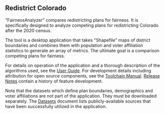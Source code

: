 ## Redistrict Colorado
"FairnessAnalyzer" compares redistricting plans for fairness. It is specifically designed to analyze competing plans for redistricting Colorado after the 2020 census.

The tool is a desktop application that takes "Shapefile" maps of district boundaries and combines them with population and voter affiliation statistics to generate an array of metrics. The ultimate goal is a comparison competing plans for fairness.

For details on operation of the application and a thorough description of the algorithms used, see the [User Guide](http://github.com/chuckcoughlin/redistrict-colorado/tree/master/docs/user-guides.md). For development details including attribution for open source components, see the [Toolchain Manual](http://github.com/chuckcoughlin/redistrict-colorado/tree/master/docs/toolchain.md). [Release Notes](http://github.com/chuckcoughlin/redistrict-colorado/tree/master/docs/release-notes.md) contain a history of feature development.

 Note that the datasets which define plan boundaries, demographics and voter affiliations are not part of the application. They must be downloaded separately. The [Datasets](https://github.com/chuckcoughlin/redistrict-colorado/tree/master/docs/datasets.md) document lists publicly-available sources that have been successfully utilized in the application.
